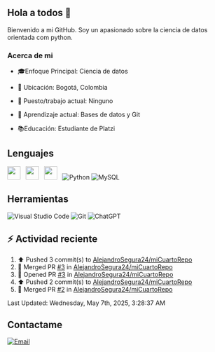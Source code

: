 ## Hola a todos 👋

Bienvenido a mi GitHub. Soy un apasionado sobre la ciencia de datos orientada com python.

### Acerca de mi

* 🎓Enfoque Principal: Ciencia de datos

* 📍 Ubicación: Bogotá, Colombia

* 💼 Puesto/trabajo actual: Ninguno

* 🌱 Aprendizaje actual: Bases de datos y Git

* 📚Educación: Estudiante de Platzi

## Lenguajes

<img style='height: 30px;' src="https://img.shields.io/badge/html5%20-%23e34f26.svg?&style=for-the-badge&logo=html5&logoColor=white"/>&nbsp;&nbsp; <img style='height: 30px;' src="https://img.shields.io/badge/css3%20-%231572B6.svg?&style=for-the-badge&logo=css3&logoColor=white" />&nbsp;&nbsp;
  <img style='height: 30px;' src="https://img.shields.io/badge/JavaScript-323330?style=for-the-badge&logo=javascript&logoColor=F7DF1E" />&nbsp;&nbsp; ![Python](https://img.shields.io/badge/Python-FFD43B?style=for-the-badge&logo=python&logoColor=blue) ![MySQL](https://img.shields.io/badge/MySQL-4479A1?style=for-the-badge&logo=mysql&logoColor=white)

## Herramientas

![Visual Studio Code](https://custom-icon-badges.demolab.com/badge/Visual%20Studio%20Code-0078d7.svg?style=for-the-badge&logo=vsc&logoColor=white) ![Git](https://img.shields.io/badge/GIT-E44C30?style=for-the-badge&logo=git&logoColor=white) ![ChatGPT](https://img.shields.io/badge/ChatGPT-74aa9c?style=for-the-badge&logo=openai&logoColor=white)

## :zap: Actividad reciente
<!--RECENT_ACTIVITY:start-->
1. ⬆️ Pushed 3 commit(s) to [AlejandroSegura24/miCuartoRepo](https://github.com/AlejandroSegura24/miCuartoRepo)<br>
2. 🎉 Merged PR [#3](https://github.com/AlejandroSegura24/miCuartoRepo/pull/3) in [AlejandroSegura24/miCuartoRepo](https://github.com/AlejandroSegura24/miCuartoRepo)<br>
3. 💪 Opened PR [#3](https://github.com/AlejandroSegura24/miCuartoRepo/pull/3) in [AlejandroSegura24/miCuartoRepo](https://github.com/AlejandroSegura24/miCuartoRepo)<br>
4. ⬆️ Pushed 2 commit(s) to [AlejandroSegura24/miCuartoRepo](https://github.com/AlejandroSegura24/miCuartoRepo)<br>
5. 🎉 Merged PR [#2](https://github.com/AlejandroSegura24/miCuartoRepo/pull/2) in [AlejandroSegura24/miCuartoRepo](https://github.com/AlejandroSegura24/miCuartoRepo)<br>
<!--RECENT_ACTIVITY:end-->
<!--RECENT_ACTIVITY:last_update-->
Last Updated: Wednesday, May 7th, 2025, 3:28:37 AM
<!--RECENT_ACTIVITY:last_update_end-->

## Contactame

[![Email](https://img.shields.io/badge/Gmail-D14836?style=for-the-badge&logo=gmail&logoColor=white)](mailto://davidalejandrocmbs@gmail.com)
